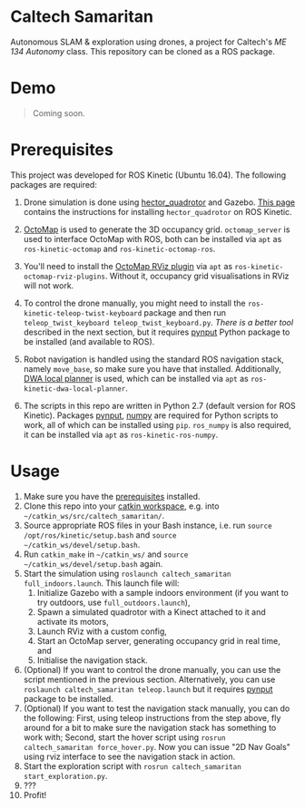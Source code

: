 # Caltech Samaritan

Autonomous SLAM & exploration using drones, a project for Caltech's *ME 134
Autonomy* class. This repository can be cloned as a ROS package.

# Demo

> Coming soon.

# Prerequisites

This project was developed for ROS Kinetic (Ubuntu 16.04). The following
packages are required:

1. Drone simulation is done using
   [hector\_quadrotor](http://wiki.ros.org/hector_quadrotor) and Gazebo. [This
   page](https://answers.ros.org/question/244776/is-it-possible-to-run-the-hector_quadrotor-demos-in-kinetic/)
   contains the instructions for installing `hector_quadrotor` on ROS Kinetic.

2. [OctoMap](http://wiki.ros.org/octomap) is used to generate the 3D occupancy
   grid. `octomap_server` is used to interface OctoMap with ROS, both can be
   installed via `apt` as `ros-kinetic-octomap` and `ros-kinetic-octomap-ros`.

3. You'll need to install the [OctoMap RViz
   plugin](https://github.com/OctoMap/octomap_rviz_plugins) via `apt` as
   `ros-kinetic-octomap-rviz-plugins`. Without it, occupancy grid
   visualisations in RViz will not work.

3. To control the drone manually, you might need to install the
   `ros-kinetic-teleop-twist-keyboard` package and then run
   `teleop_twist_keyboard teleop_twist_keyboard.py`. *There is a better tool* described in the next section, but it
   requires [pynput](https://pypi.org/project/pynput/) Python package to be installed (and available to ROS).
   
4. Robot navigation is handled using the standard ROS navigation stack, namely `move_base`, so make sure you have that
   installed. Additionally, [DWA local planner](http://wiki.ros.org/dwa_local_planner) is used, which can be installed
   via `apt` as `ros-kinetic-dwa-local-planner`.
   
5. The scripts in this repo are written in Python 2.7 (default version for ROS
   Kinetic). Packages [pynput](https://pypi.org/project/pynput/), [numpy](http://www.numpy.org/) are required for Python
   scripts to work, all of which can be installed using `pip`. `ros_numpy` is also required, it can be installed via
   `apt` as `ros-kinetic-ros-numpy`.

# Usage

1. Make sure you have the [prerequisites](#prerequisites) installed.
2. Clone this repo into your [catkin
   workspace](http://wiki.ros.org/catkin/Tutorials/create_a_workspace), e.g.
   into `~/catkin_ws/src/caltech_samaritan/`.
3. Source appropriate ROS files in your Bash instance, i.e. run `source
   /opt/ros/kinetic/setup.bash` and `source ~/catkin_ws/devel/setup.bash`.
4. Run `catkin_make` in `~/catkin_ws/` and `source
   ~/catkin_ws/devel/setup.bash` again.
5. Start the simulation using `roslaunch caltech_samaritan full_indoors.launch`. This launch file will:
   1. Initialize Gazebo with a sample indoors environment (if you want to try outdoors, use `full_outdoors.launch`),
   2. Spawn a simulated quadrotor with a Kinect attached to it and activate its
      motors,
   3. Launch RViz with a custom config,
   4. Start an OctoMap server, generating occupancy grid in real time, and
   5. Initialise the navigation stack.
6. (Optional) If you want to control the drone manually, you can use the script mentioned in the previous section.
   Alternatively, you can use `roslaunch caltech_samaritan teleop.launch` but it requires [pynput](https://pypi.org/project/pynput/)
   package to be installed.
7. (Optional) If you want to test the navigation stack manually, you can do the following: First, using teleop
   instructions from the step above, fly around for a bit to make sure the navigation stack has something to work with;
   Second, start the hover script using `rosrun caltech_samaritan force_hover.py`. Now you can issue "2D Nav Goals"
   using rviz interface to see the navigation stack in action.
8. Start the exploration script with `rosrun caltech_samaritan start_exploration.py`.
9. ???
10. Profit!
